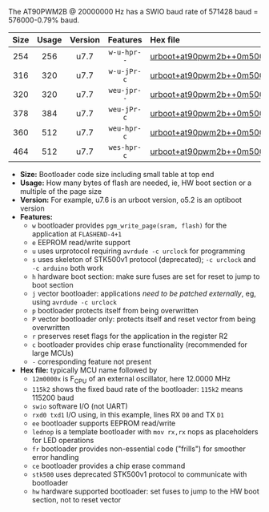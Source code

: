 The AT90PWM2B @ 20000000 Hz has a SWIO baud rate of 571428 baud = 576000-0.79% baud.

|Size|Usage|Version|Features|Hex file|
|:-:|:-:|:-:|:-:|:--|
|254|256|u7.7|`w-u-hpr--`|[urboot+at90pwm2b++0m5000x+++14k4_swio_rxd4_txd3_lednop_hw.hex](https://raw.githubusercontent.com/stefanrueger/urboot.hex/main/mcus/at90pwm2b/external_oscillator/fcpu++0m5000_Hz/br+++14k4_bps/urboot+at90pwm2b++0m5000x+++14k4_swio_rxd4_txd3_lednop_hw.hex)|
|316|320|u7.7|`w-u-jPr-c`|[urboot+at90pwm2b++0m5000x+++14k4_swio_rxd4_txd3_lednop_fr_ce.hex](https://raw.githubusercontent.com/stefanrueger/urboot.hex/main/mcus/at90pwm2b/external_oscillator/fcpu++0m5000_Hz/br+++14k4_bps/urboot+at90pwm2b++0m5000x+++14k4_swio_rxd4_txd3_lednop_fr_ce.hex)|
|320|320|u7.7|`weu-jpr--`|[urboot+at90pwm2b++0m5000x+++14k4_swio_rxd4_txd3_ee_lednop.hex](https://raw.githubusercontent.com/stefanrueger/urboot.hex/main/mcus/at90pwm2b/external_oscillator/fcpu++0m5000_Hz/br+++14k4_bps/urboot+at90pwm2b++0m5000x+++14k4_swio_rxd4_txd3_ee_lednop.hex)|
|378|384|u7.7|`weu-jPr-c`|[urboot+at90pwm2b++0m5000x+++14k4_swio_rxd4_txd3_ee_lednop_fr_ce.hex](https://raw.githubusercontent.com/stefanrueger/urboot.hex/main/mcus/at90pwm2b/external_oscillator/fcpu++0m5000_Hz/br+++14k4_bps/urboot+at90pwm2b++0m5000x+++14k4_swio_rxd4_txd3_ee_lednop_fr_ce.hex)|
|360|512|u7.7|`weu-hpr-c`|[urboot+at90pwm2b++0m5000x+++14k4_swio_rxd4_txd3_ee_lednop_fr_ce_hw.hex](https://raw.githubusercontent.com/stefanrueger/urboot.hex/main/mcus/at90pwm2b/external_oscillator/fcpu++0m5000_Hz/br+++14k4_bps/urboot+at90pwm2b++0m5000x+++14k4_swio_rxd4_txd3_ee_lednop_fr_ce_hw.hex)|
|464|512|u7.7|`wes-hpr-c`|[urboot+at90pwm2b++0m5000x+++14k4_swio_rxd4_txd3_ee_lednop_fr_ce_stk500_hw.hex](https://raw.githubusercontent.com/stefanrueger/urboot.hex/main/mcus/at90pwm2b/external_oscillator/fcpu++0m5000_Hz/br+++14k4_bps/urboot+at90pwm2b++0m5000x+++14k4_swio_rxd4_txd3_ee_lednop_fr_ce_stk500_hw.hex)|

- **Size:** Bootloader code size including small table at top end
- **Usage:** How many bytes of flash are needed, ie, HW boot section or a multiple of the page size
- **Version:** For example, u7.6 is an urboot version, o5.2 is an optiboot version
- **Features:**
  + `w` bootloader provides `pgm_write_page(sram, flash)` for the application at `FLASHEND-4+1`
  + `e` EEPROM read/write support
  + `u` uses urprotocol requiring `avrdude -c urclock` for programming
  + `s` uses skeleton of STK500v1 protocol (deprecated); `-c urclock` and `-c arduino` both work
  + `h` hardware boot section: make sure fuses are set for reset to jump to boot section
  + `j` vector bootloader: applications *need to be patched externally*, eg, using `avrdude -c urclock`
  + `p` bootloader protects itself from being overwritten
  + `P` vector bootloader only: protects itself and reset vector from being overwritten
  + `r` preserves reset flags for the application in the register R2
  + `c` bootloader provides chip erase functionality (recommended for large MCUs)
  + `-` corresponding feature not present
- **Hex file:** typically MCU name followed by
  + `12m0000x` is F<sub>CPU</sub> of an external oscillator, here 12.0000 MHz
  + `115k2` shows the fixed baud rate of the bootloader: `115k2` means 115200 baud
  + `swio` software I/O (not UART)
  + `rxd0 txd1` I/O using, in this example, lines RX `D0` and TX `D1`
  + `ee` bootloader supports EEPROM read/write
  + `lednop` is a template bootloader with `mov rx,rx` nops as placeholders for LED operations
  + `fr` bootloader provides non-essential code ("frills") for smoother error handling
  + `ce` bootloader provides a chip erase command
  + `stk500` uses deprecated STK500v1 protocol to communicate with bootloader
  + `hw` hardware supported bootloader: set fuses to jump to the HW boot section, not to reset vector
